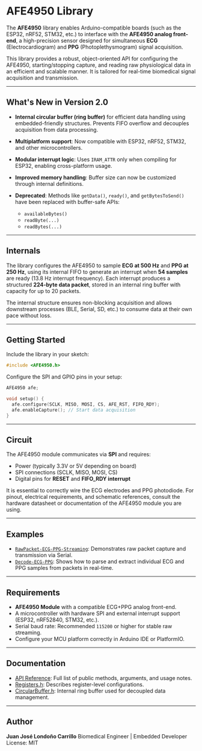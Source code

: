 # AFE4950 Library

The **AFE4950** library enables Arduino-compatible boards (such as the ESP32, nRF52, STM32, etc.) to interface with the **AFE4950 analog front-end**, a high-precision sensor designed for simultaneous **ECG** (Electrocardiogram) and **PPG** (Photoplethysmogram) signal acquisition.

This library provides a robust, object-oriented API for configuring the AFE4950, starting/stopping capture, and reading raw physiological data in an efficient and scalable manner. It is tailored for real-time biomedical signal acquisition and transmission.

---

## What's New in Version 2.0

* **Internal circular buffer (ring buffer)** for efficient data handling using embedded-friendly structures. Prevents FIFO overflow and decouples acquisition from data processing.
* **Multiplatform support**: Now compatible with ESP32, nRF52, STM32, and other microcontrollers.
* **Modular interrupt logic**: Uses `IRAM_ATTR` only when compiling for ESP32, enabling cross-platform usage.
* **Improved memory handling**: Buffer size can now be customized through internal definitions.
* **Deprecated**: Methods like `getData()`, `ready()`, and `getBytesToSend()` have been replaced with buffer-safe APIs:

  * `availableBytes()`
  * `readByte(...)`
  * `readBytes(...)`

---

## Internals

The library configures the AFE4950 to sample **ECG at 500 Hz** and **PPG at 250 Hz**, using its internal FIFO to generate an interrupt when **54 samples** are ready (13.8 Hz interrupt frequency). Each interrupt produces a structured **224-byte data packet**, stored in an internal ring buffer with capacity for up to 20 packets.

The internal structure ensures non-blocking acquisition and allows downstream processes (BLE, Serial, SD, etc.) to consume data at their own pace without loss.

---

## Getting Started

Include the library in your sketch:

```cpp
#include <AFE4950.h>
```

Configure the SPI and GPIO pins in your setup:

```cpp
AFE4950 afe;

void setup() {
  afe.configure(SCLK, MISO, MOSI, CS, AFE_RST, FIFO_RDY);
  afe.enableCapture(); // Start data acquisition
}
```

---

## Circuit

The AFE4950 module communicates via **SPI** and requires:

* Power (typically 3.3V or 5V depending on board)
* SPI connections (SCLK, MISO, MOSI, CS)
* Digital pins for **RESET** and **FIFO\_RDY interrupt**

It is essential to correctly wire the ECG electrodes and PPG photodiode. For pinout, electrical requirements, and schematic references, consult the hardware datasheet or documentation of the AFE4950 module you are using.

---

## Examples

* [`RawPacket-ECG-PPG-Streaming`](../examples/RawPacket-ECG-PPG-Streaming/RawPacket-ECG-PPG-Streaming.ino): Demonstrates raw packet capture and transmission via Serial.
* [`Decode-ECG-PPG`](../examples/Decode-ECG-PPG/Decode-ECG-PPG.ino): Shows how to parse and extract individual ECG and PPG samples from packets in real-time.

---

## Requirements

* **AFE4950 Module** with a compatible ECG+PPG analog front-end.
* A microcontroller with hardware SPI and external interrupt support (ESP32, nRF52840, STM32, etc.).
* Serial baud rate: Recommended `115200` or higher for stable raw streaming.
* Configure your MCU platform correctly in Arduino IDE or PlatformIO.

---

## Documentation

* [API Reference](api.md): Full list of public methods, arguments, and usage notes.
* [Registers.h](../src/Registers.h): Describes register-level configurations.
* [CircularBuffer.h](../src/CircularBuffer.h): Internal ring buffer used for decoupled data management.

---

## Author

**Juan José Londoño Carrillo**
Biomedical Engineer | Embedded Developer
License: MIT

